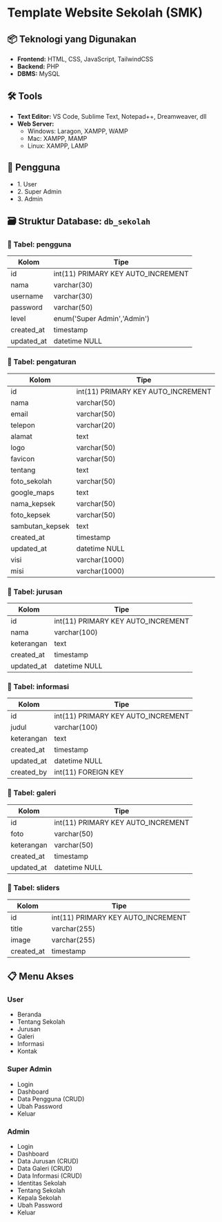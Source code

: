 <body>
  <h1>Template Website Sekolah (SMK)</h1>

  <h2>📦 Teknologi yang Digunakan</h2>
  <ul>
    <li><strong>Frontend:</strong> HTML, CSS, JavaScript, TailwindCSS</li>
    <li><strong>Backend:</strong> PHP</li>
    <li><strong>DBMS:</strong> MySQL</li>
  </ul>

  <h2>🛠 Tools</h2>
  <ul>
    <li><strong>Text Editor:</strong> VS Code, Sublime Text, Notepad++, Dreamweaver, dll</li>
    <li><strong>Web Server:</strong>
      <ul>
        <li>Windows: Laragon, XAMPP, WAMP</li>
        <li>Mac: XAMPP, MAMP</li>
        <li>Linux: XAMPP, LAMP</li>
      </ul>
    </li>
  </ul>

  <h2>👤 Pengguna</h2>
  <ul>
    <li>1. User</li>
    <li>2. Super Admin</li>
    <li>3. Admin</li>
  </ul>

  <h2>🗃 Struktur Database: <code>db_sekolah</code></h2>

  <h3>📁 Tabel: pengguna</h3>
  <table>
    <thead><tr><th>Kolom</th><th>Tipe</th></tr></thead>
    <tbody>
      <tr><td>id</td><td>int(11) PRIMARY KEY AUTO_INCREMENT</td></tr>
      <tr><td>nama</td><td>varchar(30)</td></tr>
      <tr><td>username</td><td>varchar(30)</td></tr>
      <tr><td>password</td><td>varchar(50)</td></tr>
      <tr><td>level</td><td>enum('Super Admin','Admin')</td></tr>
      <tr><td>created_at</td><td>timestamp</td></tr>
      <tr><td>updated_at</td><td>datetime NULL</td></tr>
    </tbody>
  </table>

  <h3>📁 Tabel: pengaturan</h3>
  <table>
    <thead><tr><th>Kolom</th><th>Tipe</th></tr></thead>
    <tbody>
      <tr><td>id</td><td>int(11) PRIMARY KEY AUTO_INCREMENT</td></tr>
      <tr><td>nama</td><td>varchar(50)</td></tr>
      <tr><td>email</td><td>varchar(50)</td></tr>
      <tr><td>telepon</td><td>varchar(20)</td></tr>
      <tr><td>alamat</td><td>text</td></tr>
      <tr><td>logo</td><td>varchar(50)</td></tr>
      <tr><td>favicon</td><td>varchar(50)</td></tr>
      <tr><td>tentang</td><td>text</td></tr>
      <tr><td>foto_sekolah</td><td>varchar(50)</td></tr>
      <tr><td>google_maps</td><td>text</td></tr>
      <tr><td>nama_kepsek</td><td>varchar(50)</td></tr>
      <tr><td>foto_kepsek</td><td>varchar(50)</td></tr>
      <tr><td>sambutan_kepsek</td><td>text</td></tr>
      <tr><td>created_at</td><td>timestamp</td></tr>
      <tr><td>updated_at</td><td>datetime NULL</td></tr>
      <tr><td>visi</td><td>varchar(1000)</td></tr>
      <tr><td>misi</td><td>varchar(1000)</td></tr>
    </tbody>
  </table>

  <h3>📁 Tabel: jurusan</h3>
  <table>
    <thead><tr><th>Kolom</th><th>Tipe</th></tr></thead>
    <tbody>
      <tr><td>id</td><td>int(11) PRIMARY KEY AUTO_INCREMENT</td></tr>
      <tr><td>nama</td><td>varchar(100)</td></tr>
      <tr><td>keterangan</td><td>text</td></tr>
      <tr><td>created_at</td><td>timestamp</td></tr>
      <tr><td>updated_at</td><td>datetime NULL</td></tr>
    </tbody>
  </table>

  <h3>📁 Tabel: informasi</h3>
  <table>
    <thead><tr><th>Kolom</th><th>Tipe</th></tr></thead>
    <tbody>
      <tr><td>id</td><td>int(11) PRIMARY KEY AUTO_INCREMENT</td></tr>
      <tr><td>judul</td><td>varchar(100)</td></tr>
      <tr><td>keterangan</td><td>text</td></tr>
      <tr><td>created_at</td><td>timestamp</td></tr>
      <tr><td>updated_at</td><td>datetime NULL</td></tr>
      <tr><td>created_by</td><td>int(11) FOREIGN KEY</td></tr>
    </tbody>
  </table>

  <h3>📁 Tabel: galeri</h3>
  <table>
    <thead><tr><th>Kolom</th><th>Tipe</th></tr></thead>
    <tbody>
      <tr><td>id</td><td>int(11) PRIMARY KEY AUTO_INCREMENT</td></tr>
      <tr><td>foto</td><td>varchar(50)</td></tr>
      <tr><td>keterangan</td><td>varchar(50)</td></tr>
      <tr><td>created_at</td><td>timestamp</td></tr>
      <tr><td>updated_at</td><td>datetime NULL</td></tr>
    </tbody>
  </table>

  <h3>📁 Tabel: sliders</h3>
  <table>
    <thead><tr><th>Kolom</th><th>Tipe</th></tr></thead>
    <tbody>
      <tr><td>id</td><td>int(11) PRIMARY KEY AUTO_INCREMENT</td></tr>
      <tr><td>title</td><td>varchar(255)</td></tr>
      <tr><td>image</td><td>varchar(255)</td></tr>
      <tr><td>created_at</td><td>timestamp</td></tr>
    </tbody>
  </table>

  <h2>📋 Menu Akses</h2>

  <h3>User</h3>
  <ul>
    <li>Beranda</li>
    <li>Tentang Sekolah</li>
    <li>Jurusan</li>
    <li>Galeri</li>
    <li>Informasi</li>
    <li>Kontak</li>
  </ul>

  <h3>Super Admin</h3>
  <ul>
    <li>Login</li>
    <li>Dashboard</li>
    <li>Data Pengguna (CRUD)</li>
    <li>Ubah Password</li>
    <li>Keluar</li>
  </ul>

  <h3>Admin</h3>
  <ul>
    <li>Login</li>
    <li>Dashboard</li>
    <li>Data Jurusan (CRUD)</li>
    <li>Data Galeri (CRUD)</li>
    <li>Data Informasi (CRUD)</li>
    <li>Identitas Sekolah</li>
    <li>Tentang Sekolah</li>
    <li>Kepala Sekolah</li>
    <li>Ubah Password</li>
    <li>Keluar</li>
  </ul>

</body>
</html>
